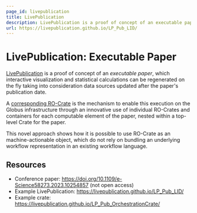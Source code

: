 ```yaml
---
page_id: livepublication
title: LivePublication
description: LivePublication is a proof of concept of an executable paper, which interactive visualization and statistical calculations can be regenerated on the fly taking into consideration data sources updated after the paper’s publication date.
url: https://livepublication.github.io/LP_Pub_LID/
---
```



# LivePublication: Executable Paper

[LivePublication](https://livepublication.github.io/LP_Pub_LID/) is a proof of concept of an _executable paper_, which interactive visualization and statistical calculations can be regenerated on the fly taking into consideration data sources updated after the paper's publication date. 

A [corresponding RO-Crate](https://livepublication.github.io/LP_Pub_OrchestrationCrate/) is the mechanism to enable this execution on the Globus infrastructure through an innovative use of individual RO-Crates and containers for each computable element of the paper, nested within a top-level Crate for the paper.

This novel approach shows how it is possible to use RO-Crate as an machine-actionable object, which do not rely on bundling an underlying workflow representation in an existing workflow language.


## Resources

* Conference paper: <https://doi.org/10.1109/e-Science58273.2023.10254857> (not open access)
* Example LivePublication: <https://livepublication.github.io/LP_Pub_LID/>
* Example crate: <https://livepublication.github.io/LP_Pub_OrchestrationCrate/>

